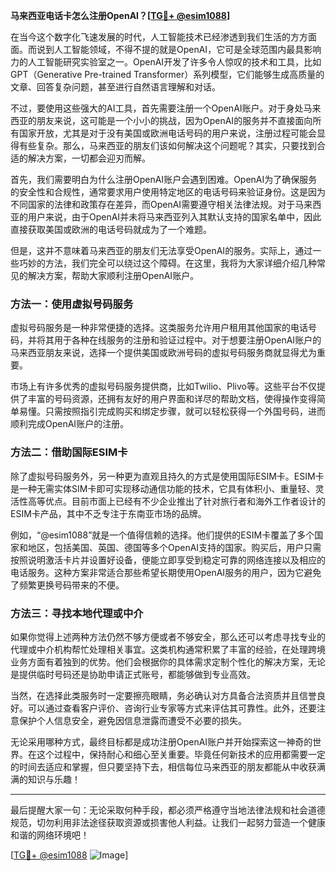 **马来西亚电话卡怎么注册OpenAI？[[TG💪+ @esim1088](https://t.me/s/esim1088)]**

在当今这个数字化飞速发展的时代，人工智能技术已经渗透到我们生活的方方面面。而说到人工智能领域，不得不提的就是OpenAI，它可是全球范围内最具影响力的人工智能研究实验室之一。OpenAI开发了许多令人惊叹的技术和工具，比如GPT（Generative Pre-trained Transformer）系列模型，它们能够生成高质量的文章、回答复杂问题，甚至进行自然语言理解和对话。

不过，要使用这些强大的AI工具，首先需要注册一个OpenAI账户。对于身处马来西亚的朋友来说，这可能是一个小小的挑战，因为OpenAI的服务并不直接面向所有国家开放，尤其是对于没有美国或欧洲电话号码的用户来说，注册过程可能会显得有些复杂。那么，马来西亚的朋友们该如何解决这个问题呢？其实，只要找到合适的解决方案，一切都会迎刃而解。

首先，我们需要明白为什么注册OpenAI账户会遇到困难。OpenAI为了确保服务的安全性和合规性，通常要求用户使用特定地区的电话号码来验证身份。这是因为不同国家的法律和政策存在差异，而OpenAI需要遵守相关法律法规。对于马来西亚的用户来说，由于OpenAI并未将马来西亚列入其默认支持的国家名单中，因此直接获取美国或欧洲的电话号码就成为了一个难题。

但是，这并不意味着马来西亚的朋友们无法享受OpenAI的服务。实际上，通过一些巧妙的方法，我们完全可以绕过这个障碍。在这里，我将为大家详细介绍几种常见的解决方案，帮助大家顺利注册OpenAI账户。

### 方法一：使用虚拟号码服务

虚拟号码服务是一种非常便捷的选择。这类服务允许用户租用其他国家的电话号码，并将其用于各种在线服务的注册和验证过程中。对于想要注册OpenAI账户的马来西亚朋友来说，选择一个提供美国或欧洲号码的虚拟号码服务商就显得尤为重要。

市场上有许多优秀的虚拟号码服务提供商，比如Twilio、Plivo等。这些平台不仅提供了丰富的号码资源，还拥有友好的用户界面和详尽的帮助文档，使得操作变得简单易懂。只需按照指引完成购买和绑定步骤，就可以轻松获得一个外国号码，进而顺利完成OpenAI账户的注册。

### 方法二：借助国际ESIM卡

除了虚拟号码服务外，另一种更为直观且持久的方式是使用国际ESIM卡。ESIM卡是一种无需实体SIM卡即可实现移动通信功能的技术，它具有体积小、重量轻、灵活性高等优点。目前市面上已经有不少企业推出了针对旅行者和海外工作者设计的ESIM卡产品，其中不乏专注于东南亚市场的品牌。

例如，“@esim1088”就是一个值得信赖的选择。他们提供的ESIM卡覆盖了多个国家和地区，包括美国、英国、德国等多个OpenAI支持的国家。购买后，用户只需按照说明激活卡片并设置好设备，便能立即享受到稳定可靠的网络连接以及相应的电话服务。这种方案非常适合那些希望长期使用OpenAI服务的用户，因为它避免了频繁更换号码带来的不便。

### 方法三：寻找本地代理或中介

如果你觉得上述两种方法仍然不够方便或者不够安全，那么还可以考虑寻找专业的代理或中介机构帮忙处理相关事宜。这类机构通常积累了丰富的经验，在处理跨境业务方面有着独到的优势。他们会根据你的具体需求定制个性化的解决方案，无论是提供临时号码还是协助申请正式账号，都能够做到专业高效。

当然，在选择此类服务时一定要擦亮眼睛，务必确认对方具备合法资质并且信誉良好。可以通过查看客户评价、咨询行业专家等方式来评估其可靠性。此外，还要注意保护个人信息安全，避免因信息泄露而遭受不必要的损失。

无论采用哪种方式，最终目标都是成功注册OpenAI账户并开始探索这一神奇的世界。在这个过程中，保持耐心和细心至关重要。毕竟任何新技术的应用都需要一定的时间去适应和掌握，但只要坚持下去，相信每位马来西亚的朋友都能从中收获满满的知识与乐趣！

---

最后提醒大家一句：无论采取何种手段，都必须严格遵守当地法律法规和社会道德规范，切勿利用非法途径获取资源或损害他人利益。让我们一起努力营造一个健康和谐的网络环境吧！

[[TG💪+ @esim1088](https://t.me/s/esim1088) ![Image](https://i.postimg.cc/4NQfJmqS/Snipaste-2025-05-13-00-14-12.png)]